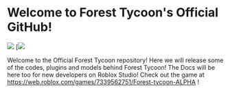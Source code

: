 # Welcome to Forest Tycoon's Official GitHub!
![](https://img.shields.io/badge/Developers-24-blue?style=flat) [![](https://img.shields.io/badge/Visits-205-blue)

Welcome to the Official Forest Tycoon repository! Here we will release some of the codes, plugins and models behind Forest Tycoon! The Docs will be here too for new developers on Roblox Studio! Check out the game at https://web.roblox.com/games/7339562751/Forest-tycoon-ALPHA !
